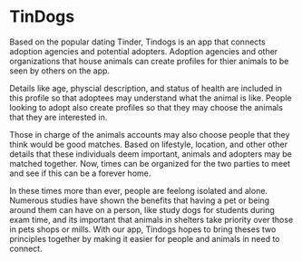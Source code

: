 # TinDogs

Based on the popular dating Tinder, Tindogs is an app that connects adoption agencies and potential adopters. Adoption agencies and other organizations that house animals can create profiles for thier animals to be seen by others on the app. 

Details like age, physcial description, and status of health are included in this profile so that adoptees may understand what the animal is like. People looking to adopt also create profiles so that they may choose the animals that they are interested in. 

Those in charge of the animals accounts may also choose people that they think would be good matches. Based on lifestyle, location, and other other details that these individuals deem important, animals and adopters may be matched together. Now, times can be organized for the two parties to meet and see if this can be a forever home.

In these times more than ever, people are feelong isolated and alone. Numerous studies have shown the benefits that having a pet or being around them can have on a person, like study dogs for students during exam time, and its important that animals in shelters take priority over those in pets shops or mills. With our app, Tindogs hopes to bring theses two principles together by making it easier for people and animals in need to connect.
